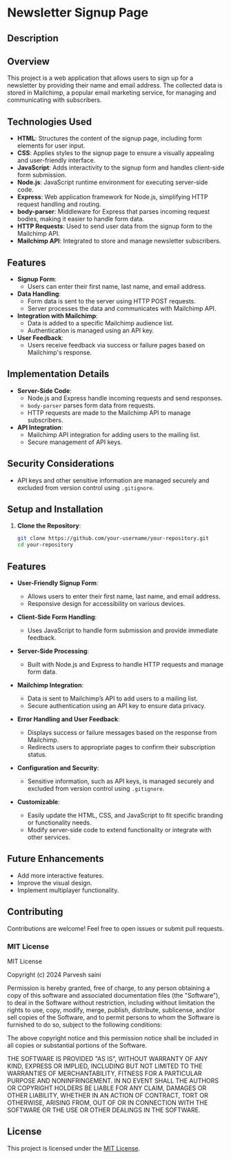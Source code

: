 # Newsletter Signup Page

## Description

## Overview

This project is a web application that allows users to sign up for a newsletter by providing their name and email address. The collected data is stored in Mailchimp, a popular email marketing service, for managing and communicating with subscribers.

## Technologies Used

- **HTML**: Structures the content of the signup page, including form elements for user input.
- **CSS**: Applies styles to the signup page to ensure a visually appealing and user-friendly interface.
- **JavaScript**: Adds interactivity to the signup form and handles client-side form submission.
- **Node.js**: JavaScript runtime environment for executing server-side code.
- **Express**: Web application framework for Node.js, simplifying HTTP request handling and routing.
- **body-parser**: Middleware for Express that parses incoming request bodies, making it easier to handle form data.
- **HTTP Requests**: Used to send user data from the signup form to the Mailchimp API.
- **Mailchimp API**: Integrated to store and manage newsletter subscribers.

## Features

- **Signup Form**: 
  - Users can enter their first name, last name, and email address.
- **Data Handling**:
  - Form data is sent to the server using HTTP POST requests.
  - Server processes the data and communicates with Mailchimp API.
- **Integration with Mailchimp**:
  - Data is added to a specific Mailchimp audience list.
  - Authentication is managed using an API key.
- **User Feedback**:
  - Users receive feedback via success or failure pages based on Mailchimp's response.

## Implementation Details

- **Server-Side Code**:
  - Node.js and Express handle incoming requests and send responses.
  - `body-parser` parses form data from requests.
  - HTTP requests are made to the Mailchimp API to manage subscribers.
- **API Integration**:
  - Mailchimp API integration for adding users to the mailing list.
  - Secure management of API keys.

## Security Considerations

- API keys and other sensitive information are managed securely and excluded from version control using `.gitignore`.

## Setup and Installation

1. **Clone the Repository**:
   ```bash
   git clone https://github.com/your-username/your-repository.git
   cd your-repository

## Features

- **User-Friendly Signup Form**:
  - Allows users to enter their first name, last name, and email address.
  - Responsive design for accessibility on various devices.

- **Client-Side Form Handling**:
  - Uses JavaScript to handle form submission and provide immediate feedback.

- **Server-Side Processing**:
  - Built with Node.js and Express to handle HTTP requests and manage form data.

- **Mailchimp Integration**:
  - Data is sent to Mailchimp’s API to add users to a mailing list.
  - Secure authentication using an API key to ensure data privacy.

- **Error Handling and User Feedback**:
  - Displays success or failure messages based on the response from Mailchimp.
  - Redirects users to appropriate pages to confirm their subscription status.

- **Configuration and Security**:
  - Sensitive information, such as API keys, is managed securely and excluded from version control using `.gitignore`.

- **Customizable**:
  - Easily update the HTML, CSS, and JavaScript to fit specific branding or functionality needs.
  - Modify server-side code to extend functionality or integrate with other services.


## Future Enhancements

- Add more interactive features.
- Improve the visual design.
- Implement multiplayer functionality.

## Contributing

Contributions are welcome! Feel free to open issues or submit pull requests.

### MIT License

MIT License

Copyright (c) 2024 Parvesh saini

Permission is hereby granted, free of charge, to any person obtaining a copy of this software and associated documentation files (the "Software"), to deal in the Software without restriction, including without limitation the rights to use, copy, modify, merge, publish, distribute, sublicense, and/or sell copies of the Software, and to permit persons to whom the Software is furnished to do so, subject to the following conditions:

The above copyright notice and this permission notice shall be included in all copies or substantial portions of the Software.

THE SOFTWARE IS PROVIDED "AS IS", WITHOUT WARRANTY OF ANY KIND, EXPRESS OR IMPLIED, INCLUDING BUT NOT LIMITED TO THE WARRANTIES OF MERCHANTABILITY, FITNESS FOR A PARTICULAR PURPOSE AND NONINFRINGEMENT. IN NO EVENT SHALL THE AUTHORS OR COPYRIGHT HOLDERS BE LIABLE FOR ANY CLAIM, DAMAGES OR OTHER LIABILITY, WHETHER IN AN ACTION OF CONTRACT, TORT OR OTHERWISE, ARISING FROM, OUT OF OR IN CONNECTION WITH THE SOFTWARE OR THE USE OR OTHER DEALINGS IN THE SOFTWARE.

## License

This project is licensed under the [MIT License](LICENSE).
